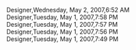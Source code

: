 ﻿Designer,Wednesday, May 2, 2007,6:52 AM  Designer,Tuesday, May 1, 2007,7:58 PM  Designer,Tuesday, May 1, 2007,7:57 PM  Designer,Tuesday, May 1, 2007,7:56 PM  Designer,Tuesday, May 1, 2007,7:49 PM